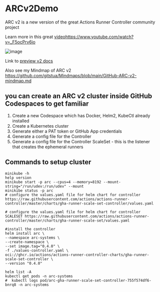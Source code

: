 # ARCv2Demo

ARC v2 is a new version of the great Actions Runner Controller community project

Learn more in this great [video](https://www.youtube.com/watch?v=_F5ocPrv6io)https://www.youtube.com/watch?v=_F5ocPrv6io

![image](https://github.com/gitstua-labs/ARCv2Demo/assets/25424433/b3e266a2-6b58-4f4d-bf42-a612a0a906bd)


Link to [preview v2 docs](https://github.com/actions/actions-runner-controller/blob/master/docs/preview/gha-runner-scale-set-controller/README.md)

Also see my Mindmap of ARC v2 https://github.com/gitstua/Mindmaps/blob/main/GitHub-ARC-v2-mindmap.md

## you can create an ARC v2 cluster inside GitHub Codespaces to get familiar
1. Create a new Codespace which has Docker, Helm2, KubeCtl already installed
2. Create a Kubernetes cluster
3. Generate either a PAT token or GitHub App credentials
4. Generate a config file for the Controller
5. Generate a config file for the Controller ScaleSet - this is the listener that creates the ephemeral runners


## Commands to setup cluster
```
minikube -h
help version
minikube start -p arc --cpus=4 --memory=8192 --mount-string="/run/udev:/run/udev" --mount
minikibe status -p arc
# configure the values.yaml file for helm chart for controller https://raw.githubusercontent.com/actions/actions-runner-controller/master/charts/gha-runner-scale-set-controller/values.yaml

# configure the values.yaml file for helm chart for controller SCALESET https://raw.githubusercontent.com/actions/actions-runner-controller/master/charts/gha-runner-scale-set/values.yaml 

#install the controller
helm install arc \
--namespace arc-systems \
--create-namespace \
--set image.tag="0.4.0" \
-f ./values-controller.yaml \
oci://ghcr.io/actions/actions-runner-controller-charts/gha-runner-scale-set-controller \
--version "0.4.0"

helm list -A
kubectl get pods -n arc-systems
#  kubectl logs pod/arc-gha-runner-scale-set-controller-755f574df6-bnrq8 -n arc-systems

```